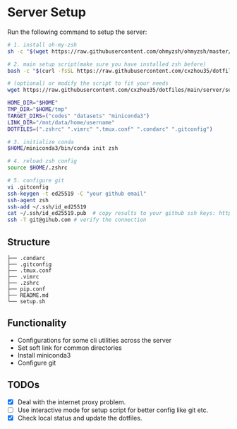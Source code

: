 # Server Setup

Run the following command to setup the server:
```bash
# 1. install oh-my-zsh
sh -c "$(wget https://raw.githubusercontent.com/ohmyzsh/ohmyzsh/master/tools/install.sh -O -)"

# 2. main setup script(make sure you have installed zsh before)
bash -c "$(curl -fsSL https://raw.githubusercontent.com/cxzhou35/dotfiles/main/server/setup.sh)"

# (optional) or modify the script to fit your needs
wget https://raw.githubusercontent.com/cxzhou35/dotfiles/main/server/setup.sh

HOME_DIR="$HOME"
TMP_DIR="$HOME/tmp"
TARGET_DIRS=("codes" "datasets" "miniconda3")
LINK_DIR="/mnt/data/home/username"
DOTFILES=(".zshrc" ".vimrc" ".tmux.conf" ".condarc" ".gitconfig")

# 3. initialize conda
$HOME/miniconda3/bin/conda init zsh

# 4. reload zsh config
source $HOME/.zshrc

# 5. configure git
vi .gitconfig
ssh-keygen -t ed25519 -C "your github email"
ssh-agent zsh
ssh-add ~/.ssh/id_ed25519
cat ~/.ssh/id_ed25519.pub  # copy results to your github ssh keys: https://github.com/settings/keys
ssh -T git@gihub.com # verify the connection
```

## Structure

```
├── .condarc
├── .gitconfig
├── .tmux.conf
├── .vimrc
├── .zshrc
├── pip.conf
├── README.md
└── setup.sh
```

## Functionality

- Configurations for some cli utilities across the server
- Set soft link for common directories
- Install miniconda3
- Configure git

## TODOs

- [x] Deal with the internet proxy problem.
- [ ] Use interactive mode for setup script for better config like git etc.
- [x] Check local status and update the dotfiles.
